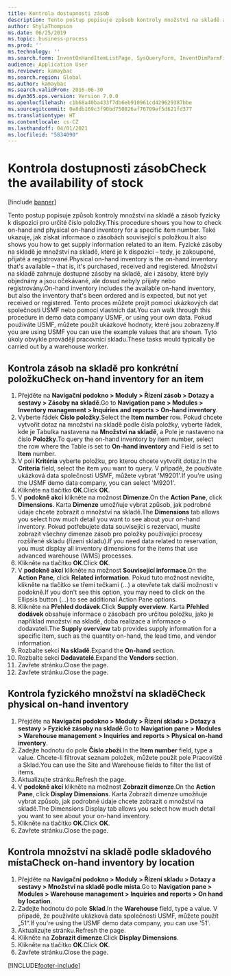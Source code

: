 ```yaml
---
title: Kontrola dostupnosti zásob
description: Tento postup popisuje způsob kontroly množství na skladě a zásob fyzicky k dispozici pro určité číslo položky.
author: ShylaThompson
ms.date: 06/25/2019
ms.topic: business-process
ms.prod: ''
ms.technology: ''
ms.search.form: InventOnHandItemListPage, SysQueryForm, InventDimParmFixed, InventSupply, DefaultDashboard, WHSInventPhysicalOnhand, WHSOnHand, InventOnhandItem
audience: Application User
ms.reviewer: kamaybac
ms.search.region: Global
ms.author: kamaybac
ms.search.validFrom: 2016-06-30
ms.dyn365.ops.version: Version 7.0.0
ms.openlocfilehash: c1b68a40ba433f7db6eb910961cd429629387bbe
ms.sourcegitcommit: 0e8db169c3f90bd750826af76709ef5d621fd377
ms.translationtype: HT
ms.contentlocale: cs-CZ
ms.lasthandoff: 04/01/2021
ms.locfileid: "5834090"
---
```

# <a name="check-the-availability-of-stock"></a><span data-ttu-id="64e3f-103">Kontrola dostupnosti zásob</span><span class="sxs-lookup"><span data-stu-id="64e3f-103">Check the availability of stock</span></span>

[!include [banner](../../includes/banner.md)]

<span data-ttu-id="64e3f-104">Tento postup popisuje způsob kontroly množství na skladě a zásob fyzicky k dispozici pro určité číslo položky.</span><span class="sxs-lookup"><span data-stu-id="64e3f-104">This procedure shows you how to check on-hand and physical on-hand inventory for a specific item number.</span></span> <span data-ttu-id="64e3f-105">Také ukazuje, jak získat informace o zásobách související s položkou.</span><span class="sxs-lookup"><span data-stu-id="64e3f-105">It also shows you how to get supply information related to an item.</span></span> <span data-ttu-id="64e3f-106">Fyzické zásoby na skladě je množství na skladě, které je k dispozici – tedy, je zakoupené, přijaté a registrované.</span><span class="sxs-lookup"><span data-stu-id="64e3f-106">Physical on-hand inventory is the on-hand inventory that's available – that is, it's purchased, received and registered.</span></span> <span data-ttu-id="64e3f-107">Množství na skladě zahrnuje dostupné zásoby na skladě, ale i zásoby, které byly objednány a jsou očekávané, ale dosud nebyly přijaty nebo registrovány.</span><span class="sxs-lookup"><span data-stu-id="64e3f-107">On-hand inventory includes the available on-hand inventory, but also the inventory that's been ordered and is expected, but not yet received or registered.</span></span> <span data-ttu-id="64e3f-108">Tento proces můžete projít pomocí ukázkových dat společnosti USMF nebo pomocí vlastních dat.</span><span class="sxs-lookup"><span data-stu-id="64e3f-108">You can walk through this procedure in demo data company USMF, or using your own data.</span></span> <span data-ttu-id="64e3f-109">Pokud používáte USMF, můžete použít ukázkové hodnoty, které jsou zobrazeny.</span><span class="sxs-lookup"><span data-stu-id="64e3f-109">If you are using USMF you can use the example values that are shown.</span></span> <span data-ttu-id="64e3f-110">Tyto úkoly obvykle provádějí pracovníci skladu.</span><span class="sxs-lookup"><span data-stu-id="64e3f-110">These tasks would typically be carried out by a warehouse worker.</span></span>


## <a name="check-on-hand-inventory-for-an-item"></a><span data-ttu-id="64e3f-111">Kontrola zásob na skladě pro konkrétní položku</span><span class="sxs-lookup"><span data-stu-id="64e3f-111">Check on-hand inventory for an item</span></span>
1. <span data-ttu-id="64e3f-112">Přejděte na **Navigační podokno > Moduly > Řízení zásob > Dotazy a sestavy > Zásoby na skladě**.</span><span class="sxs-lookup"><span data-stu-id="64e3f-112">Go to **Navigation pane > Modules > Inventory management > Inquiries and reports > On-hand inventory**.</span></span>
2. <span data-ttu-id="64e3f-113">Vyberte řádek **Číslo položky**.</span><span class="sxs-lookup"><span data-stu-id="64e3f-113">Select the **Item number** row.</span></span> <span data-ttu-id="64e3f-114">Pokud chcete vytvořit dotaz na množství na skladě podle čísla položky, vyberte řádek, kde je Tabulka nastavena na **Množství na skladě**, a Pole je nastaveno na číslo **Položky**.</span><span class="sxs-lookup"><span data-stu-id="64e3f-114">To query the on-hand inventory by item number, select the row where the Table is set to **On-hand inventory** and Field is set to **Item** number.</span></span>
3. <span data-ttu-id="64e3f-115">V poli **Kritéria** vyberte položku, pro kterou chcete vytvořit dotaz.</span><span class="sxs-lookup"><span data-stu-id="64e3f-115">In the **Criteria** field, select the item you want to query.</span></span> <span data-ttu-id="64e3f-116">V případě, že používáte ukázková data společnosti USMF, můžete vybrat 'M9201'.</span><span class="sxs-lookup"><span data-stu-id="64e3f-116">If you're using the USMF demo data company, you can select 'M9201'.</span></span>  
4. <span data-ttu-id="64e3f-117">Klikněte na tlačítko **OK**.</span><span class="sxs-lookup"><span data-stu-id="64e3f-117">Click **OK**.</span></span>
5. <span data-ttu-id="64e3f-118">V **podokně akcí** klikněte na možnost **Dimenze**.</span><span class="sxs-lookup"><span data-stu-id="64e3f-118">On the **Action Pane**, click **Dimensions**.</span></span> <span data-ttu-id="64e3f-119">Karta **Dimenze** umožňuje vybrat způsob, jak podrobné údaje chcete zobrazit o množství na skladě.</span><span class="sxs-lookup"><span data-stu-id="64e3f-119">The **Dimensions** tab allows you select how much detail you want to see about your on-hand inventory.</span></span> <span data-ttu-id="64e3f-120">Pokud potřebujete data související s rezervací, musíte zobrazit všechny dimenze zásob pro položky používající procesy rozšířené skladu (řízení skladu).</span><span class="sxs-lookup"><span data-stu-id="64e3f-120">If you need data related to reservation, you must display all inventory dimensions for the items that use advanced warehouse (WMS) processes.</span></span>
6. <span data-ttu-id="64e3f-121">Klikněte na tlačítko **OK**.</span><span class="sxs-lookup"><span data-stu-id="64e3f-121">Click **OK**.</span></span>
7. <span data-ttu-id="64e3f-122">V **podokně akcí** klikněte na možnost **Související informace**.</span><span class="sxs-lookup"><span data-stu-id="64e3f-122">On the **Action Pane**, click **Related information**.</span></span> <span data-ttu-id="64e3f-123">Pokud tuto možnost nevidíte, klikněte na tlačítko se třemi tečkami (...) a otevřete tak další možnosti v podokně.</span><span class="sxs-lookup"><span data-stu-id="64e3f-123">If you don't see this option, you may need to click on the Ellipsis button (…) to see additional Action Pane options.</span></span>
8. <span data-ttu-id="64e3f-124">Klikněte na **Přehled dodávek**.</span><span class="sxs-lookup"><span data-stu-id="64e3f-124">Click **Supply overview**.</span></span> <span data-ttu-id="64e3f-125">Karta **Přehled dodávek** obsahuje informace o zásobách pro určitou položku, jako je například množství na skladě, doba realizace a informace o dodavateli.</span><span class="sxs-lookup"><span data-stu-id="64e3f-125">The **Supply overview** tab provides supply information for a specific item, such as the quantity on-hand, the lead time, and vendor information.</span></span>  
9. <span data-ttu-id="64e3f-126">Rozbalte sekci **Na skladě**.</span><span class="sxs-lookup"><span data-stu-id="64e3f-126">Expand the **On-hand** section.</span></span>
10. <span data-ttu-id="64e3f-127">Rozbalte sekci **Dodavatelé**.</span><span class="sxs-lookup"><span data-stu-id="64e3f-127">Expand the **Vendors** section.</span></span>
11. <span data-ttu-id="64e3f-128">Zavřete stránku.</span><span class="sxs-lookup"><span data-stu-id="64e3f-128">Close the page.</span></span>
12. <span data-ttu-id="64e3f-129">Zavřete stránku.</span><span class="sxs-lookup"><span data-stu-id="64e3f-129">Close the page.</span></span>

## <a name="check-physical-on-hand-inventory"></a><span data-ttu-id="64e3f-130">Kontrola fyzického množství na skladě</span><span class="sxs-lookup"><span data-stu-id="64e3f-130">Check physical on-hand inventory</span></span>
1. <span data-ttu-id="64e3f-131">Přejděte na **Navigační podokno > Moduly > Řízení skladu > Dotazy a sestavy > Fyzické zásoby na skladě**.</span><span class="sxs-lookup"><span data-stu-id="64e3f-131">Go to **Navigation pane > Modules > Warehouse management > Inquiries and reports > Physical on-hand inventory**.</span></span>
2. <span data-ttu-id="64e3f-132">Zadejte hodnotu do pole **Číslo zboží**.</span><span class="sxs-lookup"><span data-stu-id="64e3f-132">In the **Item number** field, type a value.</span></span> <span data-ttu-id="64e3f-133">Chcete-li filtrovat seznam položek, můžete použít pole Pracoviště a Sklad.</span><span class="sxs-lookup"><span data-stu-id="64e3f-133">You can use the Site and Warehouse fields to filter the list of items.</span></span> 
3. <span data-ttu-id="64e3f-134">Aktualizujte stránku.</span><span class="sxs-lookup"><span data-stu-id="64e3f-134">Refresh the page.</span></span>
4. <span data-ttu-id="64e3f-135">V **podokně akcí** klikněte na možnost **Zobrazit dimenze**.</span><span class="sxs-lookup"><span data-stu-id="64e3f-135">On the **Action Pane**, click **Display Dimensions**.</span></span> <span data-ttu-id="64e3f-136">Karta Zobrazit dimenze umožňuje vybrat způsob, jak podrobné údaje chcete zobrazit o množství na skladě.</span><span class="sxs-lookup"><span data-stu-id="64e3f-136">The Dimensions Display tab allows you select how much detail you want to see about your on-hand inventory.</span></span>
5. <span data-ttu-id="64e3f-137">Klikněte na tlačítko **OK**.</span><span class="sxs-lookup"><span data-stu-id="64e3f-137">Click **OK**.</span></span>
6. <span data-ttu-id="64e3f-138">Zavřete stránku.</span><span class="sxs-lookup"><span data-stu-id="64e3f-138">Close the page.</span></span>

## <a name="check-on-hand-inventory-by-location"></a><span data-ttu-id="64e3f-139">Kontrola množství na skladě podle skladového místa</span><span class="sxs-lookup"><span data-stu-id="64e3f-139">Check on-hand inventory by location</span></span>
1. <span data-ttu-id="64e3f-140">Přejděte na **Navigační podokno > Moduly > Řízení skladu > Dotazy a sestavy > Množství na skladě podle místa**.</span><span class="sxs-lookup"><span data-stu-id="64e3f-140">Go to **Navigation pane > Modules > Warehouse management > Inquiries and reports > On hand by location**.</span></span>
2. <span data-ttu-id="64e3f-141">Zadejte hodnotu do pole **Sklad**.</span><span class="sxs-lookup"><span data-stu-id="64e3f-141">In the **Warehouse** field, type a value.</span></span> <span data-ttu-id="64e3f-142">V případě, že používáte ukázková data společnosti USMF, můžete použít „51“.</span><span class="sxs-lookup"><span data-stu-id="64e3f-142">If you're using the USMF demo data company, you can use '51'.</span></span>  
3. <span data-ttu-id="64e3f-143">Aktualizujte stránku.</span><span class="sxs-lookup"><span data-stu-id="64e3f-143">Refresh the page.</span></span>
4. <span data-ttu-id="64e3f-144">Klikněte na **Zobrazit dimenze**.</span><span class="sxs-lookup"><span data-stu-id="64e3f-144">Click **Display Dimensions**.</span></span>
5. <span data-ttu-id="64e3f-145">Klikněte na tlačítko **OK**.</span><span class="sxs-lookup"><span data-stu-id="64e3f-145">Click **OK**.</span></span>
6. <span data-ttu-id="64e3f-146">Zavřete stránku.</span><span class="sxs-lookup"><span data-stu-id="64e3f-146">Close the page.</span></span>



[!INCLUDE[footer-include](../../../includes/footer-banner.md)]